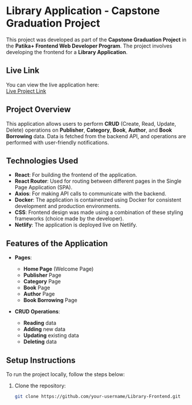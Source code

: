 # Library Application - Capstone Graduation Project

This project was developed as part of the **Capstone Graduation Project** in the **Patika+ Frontend Web Developer Program**. The project involves developing the frontend for a **Library Application**.

## Live Link

You can view the live application here:  
[Live Project Link](https://inquisitive-gnome-30efd3.netlify.app/)

## Project Overview

This application allows users to perform **CRUD** (Create, Read, Update, Delete) operations on **Publisher**, **Category**, **Book**, **Author**, and **Book Borrowing** data. Data is fetched from the backend API, and operations are performed with user-friendly notifications.

## Technologies Used

- **React**: For building the frontend of the application.
- **React Router**: Used for routing between different pages in the Single Page Application (SPA).
- **Axios**: For making API calls to communicate with the backend.
- **Docker**: The application is containerized using Docker for consistent development and production environments.
- **CSS**: Frontend design was made using a combination of these styling frameworks (choice made by the developer).
- **Netlify**: The application is deployed live on Netlify.

## Features of the Application

- **Pages**:
  - **Home Page** (Welcome Page)
  - **Publisher** Page
  - **Category** Page
  - **Book** Page
  - **Author** Page
  - **Book Borrowing** Page
  
- **CRUD Operations**:
  - **Reading** data
  - **Adding** new data
  - **Updating** existing data
  - **Deleting** data

## Setup Instructions

To run the project locally, follow the steps below:

1. Clone the repository:
   ```bash
   git clone https://github.com/your-username/Library-Frontend.git
